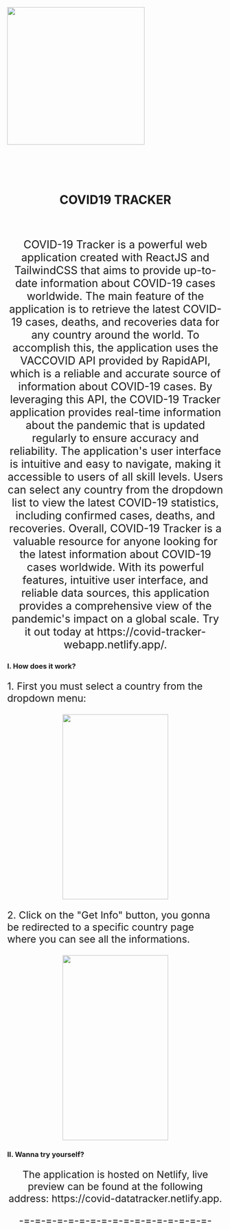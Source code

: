 <div align="center" style="display: flex; flex-direction: column;">
	<img align="center" src="https://i.ibb.co/2tDrtmw/SARS-Co-V-2-without-background.png" width="320px" height="320px"  alt="" />
	<p align="center" style="color: red; font-size: 36px; font-style: bold;"><h1>COVID19 TRACKER</h1></p>
</div>
<p align="center" style="font-size: 25px">
	COVID-19 Tracker is a powerful web application created with ReactJS and TailwindCSS that aims to provide up-to-date information about COVID-19 cases worldwide. The main feature of the application is to retrieve the latest COVID-19 cases, deaths, and recoveries data for any country around the world.
	To accomplish this, the application uses the VACCOVID API provided by RapidAPI, which is a reliable and accurate source of information about COVID-19 cases. By leveraging this API, the COVID-19 Tracker application provides real-time information about the pandemic that is updated regularly to ensure accuracy and reliability.
	The application's user interface is intuitive and easy to navigate, making it accessible to users of all skill levels. Users can select any country from the dropdown list to view the latest COVID-19 statistics, including confirmed cases, deaths, and recoveries.
	Overall, COVID-19 Tracker is a valuable resource for anyone looking for the latest information about COVID-19 cases worldwide. With its powerful features, intuitive user interface, and reliable data sources, this application provides a comprehensive view of the pandemic's impact on a global scale. Try it out today at https://covid-tracker-webapp.netlify.app/.
</p>
	<h3>
	I. How does it work?
	</h3>
	<p style="font-size: 23px;">
	    1. First you must select a country from the dropdown menu:
	</p>
	<p align="center"><img align="center" src="https://im3.ezgif.com/tmp/ezgif-3-bfa8900e30.gif" alt="" width="70%" height="430px" /></p>
	<p style="font-size: 23px;">
	    2. Click on the "Get Info" button, you gonna be redirected to a specific country page where you can see all the informations.
	</p>
	<p align="center"><img src="https://im3.ezgif.com/tmp/ezgif-3-acffb03fe3.gif" alt="" width="70%" height="430px" /></p>
	<h3>
	II. Wanna try yourself?
	</h3>
	<p align="center" style="font-size: 23px;">
	The application is hosted on Netlify, live preview can be found at the following address: https://covid-datatracker.netlify.app.
	</p>
	<p align="center" style="font-size: 23px;">-=-=-=-=-=-=-=-=-=-=-=-=-=-=-=-=-=-</p>

